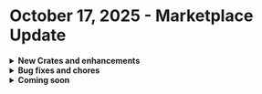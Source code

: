 # October 17, 2025 - Marketplace Update

<details>

<summary><strong>New Crates and enhancements</strong></summary>

We've released two new Crates this week:

* [Update Ticket with Form Link - Generic](https://docs.rewst.help/documentation/crates/existing-crate-documentation/update-ticket-with-form-link-generic-crate) - provide a variable configuration— via trigger variable— or input configuration— via workflow input— at runtime, with the name of a form you would like to use to update single or multiple tickets.
* [Workstation Offboarding](https://docs.rewst.help/documentation/crates/existing-crate-documentation/workstation-offboarding-crate) - streamline the offboarding process for workstations across multiple platforms based on device name.

</details>

<details>

<summary><strong>Bug fixes and chores</strong></summary>

* [Microsoft: User Onboarding](../../../documentation/crates/existing-crate-documentation/microsoft-user-onboarding-crate-v2/)
  * Replaced single Graph API action with paginated service principal sub-workflow&#x20;
  * Improved logging: clearer messages and success aliases; no functional changes
  * Improved logging: clearer messages and success aliases; no functional changes
  * Improved logging: clearer messages and success aliases; no functional changes
  * Improved logging: clearer messages and success aliases; no functional changes&#x20;
  * Added success checks and logging across sub-workflows; added logic to determine success
  * Standardized success handling and logs in subs (mark\_success noop, boolean flags; default success false); removed data keys&#x20;

- [Configure Organizational Variables](../../../documentation/crates/existing-crate-documentation/configure-organization-variables.md)
  * Added agent\_smith as default RMM option

* [Microsoft: User Offboarding](../../../documentation/crates/existing-crate-documentation/microsoft-user-offboarding-crate.md)
  * Added retry logic for remove\_licenses
* [PSA: Update Ticket with User Offboard Links](../../../documentation/crates/existing-crate-documentation/psa-update-ticket-with-user-offboard-links-crate.md)
  * Updated Halo PSA template to handle the form link

</details>

<details>

<summary><strong>Coming soon</strong></summary>

* Per Machine Password Rotation
* BitLocker Activation - Bitlocker Management Crate series
* Enhanced logging for the user onboarding workflow
* DropSuite Backup Monitoring
* Various DropSuite Additions
* 1Stream Technician Toolbox

</details>
